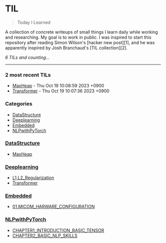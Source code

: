 # TIL
> Today I Learned

A collection of concrete writeups of small things I learn daily while working
and researching. My goal is to work in public. I was inspired to start this
repository after reading Simon Wilson's [hacker new post][1], and he was
apparently inspired by Josh Branchaud's [TIL collection][2].


_6 TILs and counting..._

---

### 2 most recent TILs

- [MaxHeap](DataStructure/MaxHeap.md) - Thu Oct 19 10:08:59 2023 +0900
- [Transformer](Deeplearning/Transfromer.md) - Thu Oct 19 10:07:36 2023 +0900

### Categories

- [DataStructure](#DataStructure)
- [Deeplearning](#Deeplearning)
- [Embedded](#Embedded)
- [NLPwithPyTorch](#NLPwithPyTorch)

### [DataStructure](#DataStructure)
- [MaxHeap](DataStructure/MaxHeap.md)

### [Deeplearning](#Deeplearning)
- [L1,L2_Regularization](Deeplearning/L1,L2_Regularization.md)
- [Transformer](Deeplearning/Transfromer.md)

### [Embedded](#Embedded)
- [01.MICOM_HARWARE_CONFIGURATION](Embedded/01_MICOM_HARWARE_CONFIGURATION.md)

### [NLPwithPyTorch](#NLPwithPyTorch)
- [CHAPTER1_INTRODUCTION_BASIC_TENSOR](NLPwithPyTorch/CHAPTER1_INTRODUCTION_BASIC_TENSOR.md)
- [CHAPTER2_BASIC_NLP_SKILLS](NLPwithPyTorch/CHAPTER2_BASIC_NLP_SKILLS.md)


